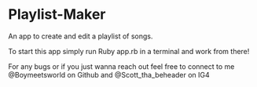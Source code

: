 # Playlist-Maker
An app to create and edit a playlist of songs.

To start this app simply run Ruby app.rb in a terminal and work from there!

For any bugs or if you just wanna reach out feel free to connect to me @Boymeetsworld on Github and @Scott_tha_beheader on IG4